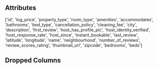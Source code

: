 ## Attributes

['id', 'log_price', 'property_type', 'room_type', 'amenities',
       'accommodates', 'bathrooms', 'bed_type', 'cancellation_policy',
       'cleaning_fee', 'city', 'description', 'first_review',
       'host_has_profile_pic', 'host_identity_verified', 'host_response_rate',
       'host_since', 'instant_bookable', 'last_review', 'latitude',
       'longitude', 'name', 'neighbourhood', 'number_of_reviews',
       'review_scores_rating', 'thumbnail_url', 'zipcode', 'bedrooms', 'beds']

## Dropped Columns

